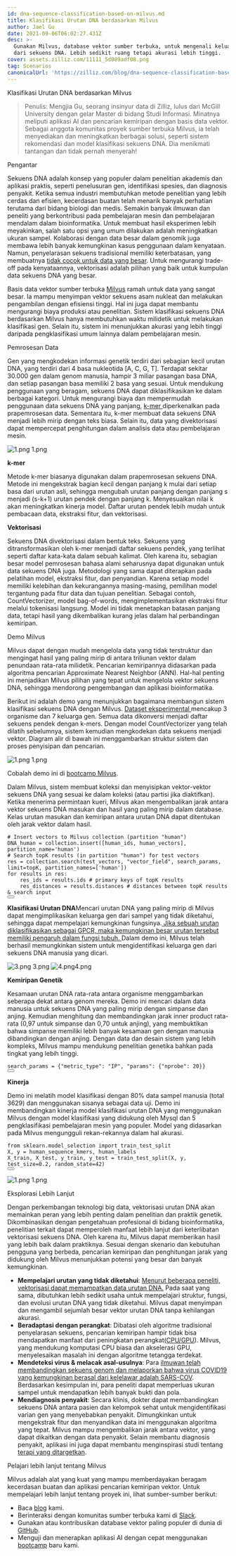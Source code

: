 ```yaml
---
id: dna-sequence-classification-based-on-milvus.md
title: Klasifikasi Urutan DNA berdasarkan Milvus
author: Jael Gu
date: 2021-09-06T06:02:27.431Z
desc: >-
  Gunakan Milvus, database vektor sumber terbuka, untuk mengenali keluarga gen
  dari sekuens DNA. Lebih sedikit ruang tetapi akurasi lebih tinggi.
cover: assets.zilliz.com/11111_5d089adf08.png
tag: Scenarios
canonicalUrl: 'https://zilliz.com/blog/dna-sequence-classification-based-on-milvus'
---
```

<custom-h1>Klasifikasi Urutan DNA berdasarkan Milvus</custom-h1><blockquote>
<p>Penulis: Mengjia Gu, seorang insinyur data di Zilliz, lulus dari McGill University dengan gelar Master di bidang Studi Informasi. Minatnya meliputi aplikasi AI dan pencarian kemiripan dengan basis data vektor. Sebagai anggota komunitas proyek sumber terbuka Milvus, ia telah menyediakan dan meningkatkan berbagai solusi, seperti sistem rekomendasi dan model klasifikasi sekuens DNA. Dia menikmati tantangan dan tidak pernah menyerah!</p>
</blockquote>
<custom-h1>Pengantar</custom-h1><p>Sekuens DNA adalah konsep yang populer dalam penelitian akademis dan aplikasi praktis, seperti penelusuran gen, identifikasi spesies, dan diagnosis penyakit. Ketika semua industri membutuhkan metode penelitian yang lebih cerdas dan efisien, kecerdasan buatan telah menarik banyak perhatian terutama dari bidang biologi dan medis. Semakin banyak ilmuwan dan peneliti yang berkontribusi pada pembelajaran mesin dan pembelajaran mendalam dalam bioinformatika. Untuk membuat hasil eksperimen lebih meyakinkan, salah satu opsi yang umum dilakukan adalah meningkatkan ukuran sampel. Kolaborasi dengan data besar dalam genomik juga membawa lebih banyak kemungkinan kasus penggunaan dalam kenyataan. Namun, penyelarasan sekuens tradisional memiliki keterbatasan, yang membuatnya <a href="https://www.frontiersin.org/articles/10.3389/fbioe.2020.01032/full#h5">tidak cocok untuk data yang besar</a>. Untuk mengurangi trade-off pada kenyataannya, vektorisasi adalah pilihan yang baik untuk kumpulan data sekuens DNA yang besar.</p>
<p>Basis data vektor sumber terbuka <a href="https://milvus.io/docs/v2.0.x/overview.md">Milvus</a> ramah untuk data yang sangat besar. Ia mampu menyimpan vektor sekuens asam nukleat dan melakukan pengambilan dengan efisiensi tinggi. Hal ini juga dapat membantu mengurangi biaya produksi atau penelitian. Sistem klasifikasi sekuens DNA berdasarkan Milvus hanya membutuhkan waktu milidetik untuk melakukan klasifikasi gen. Selain itu, sistem ini menunjukkan akurasi yang lebih tinggi daripada pengklasifikasi umum lainnya dalam pembelajaran mesin.</p>
<custom-h1>Pemrosesan Data</custom-h1><p>Gen yang mengkodekan informasi genetik terdiri dari sebagian kecil urutan DNA, yang terdiri dari 4 basa nukleotida [A, C, G, T]. Terdapat sekitar 30.000 gen dalam genom manusia, hampir 3 miliar pasangan basa DNA, dan setiap pasangan basa memiliki 2 basa yang sesuai. Untuk mendukung penggunaan yang beragam, sekuens DNA dapat diklasifikasikan ke dalam berbagai kategori. Untuk mengurangi biaya dan mempermudah penggunaan data sekuens DNA yang panjang, <a href="https://en.wikipedia.org/wiki/K-mer#:~:text=Usually%2C%20the%20term%20k%2Dmer,total%20possible%20k%2Dmers%2C%20where">k-mer </a>diperkenalkan pada prapemrosesan data. Sementara itu, k-mer membuat data sekuens DNA menjadi lebih mirip dengan teks biasa. Selain itu, data yang divektorisasi dapat mempercepat penghitungan dalam analisis data atau pembelajaran mesin.</p>
<p>
  
   <span class="img-wrapper"> <img translate="no" src="https://assets.zilliz.com/1_a7469e9eac.png" alt="1.png" class="doc-image" id="1.png" />
   </span> <span class="img-wrapper"> <span>1.png</span> </span></p>
<p><strong>k-mer</strong></p>
<p>Metode k-mer biasanya digunakan dalam prapemrosesan sekuens DNA. Metode ini mengekstrak bagian kecil dengan panjang k mulai dari setiap basa dari urutan asli, sehingga mengubah urutan panjang dengan panjang s menjadi (s-k+1) urutan pendek dengan panjang k. Menyesuaikan nilai k akan meningkatkan kinerja model. Daftar urutan pendek lebih mudah untuk pembacaan data, ekstraksi fitur, dan vektorisasi.</p>
<p><strong>Vektorisasi</strong></p>
<p>Sekuens DNA divektorisasi dalam bentuk teks. Sekuens yang ditransformasikan oleh k-mer menjadi daftar sekuens pendek, yang terlihat seperti daftar kata-kata dalam sebuah kalimat. Oleh karena itu, sebagian besar model pemrosesan bahasa alami seharusnya dapat digunakan untuk data sekuens DNA juga. Metodologi yang sama dapat diterapkan pada pelatihan model, ekstraksi fitur, dan penyandian. Karena setiap model memiliki kelebihan dan kekurangannya masing-masing, pemilihan model tergantung pada fitur data dan tujuan penelitian. Sebagai contoh, CountVectorizer, model bag-of-words, mengimplementasikan ekstraksi fitur melalui tokenisasi langsung. Model ini tidak menetapkan batasan panjang data, tetapi hasil yang dikembalikan kurang jelas dalam hal perbandingan kemiripan.</p>
<custom-h1>Demo Milvus</custom-h1><p>Milvus dapat dengan mudah mengelola data yang tidak terstruktur dan mengingat hasil yang paling mirip di antara triliunan vektor dalam penundaan rata-rata milidetik. Pencarian kemiripannya didasarkan pada algoritma pencarian Approximate Nearest Neighbor (ANN). Hal-hal penting ini menjadikan Milvus pilihan yang tepat untuk mengelola vektor sekuens DNA, sehingga mendorong pengembangan dan aplikasi bioinformatika.</p>
<p>Berikut ini adalah demo yang menunjukkan bagaimana membangun sistem klasifikasi sekuens DNA dengan Milvus. <a href="https://www.kaggle.com/nageshsingh/dna-sequence-dataset">Dataset eksperimental </a>mencakup 3 organisme dan 7 keluarga gen. Semua data dikonversi menjadi daftar sekuens pendek dengan k-mers. Dengan model CountVectorizer yang telah dilatih sebelumnya, sistem kemudian mengkodekan data sekuens menjadi vektor. Diagram alir di bawah ini menggambarkan struktur sistem dan proses penyisipan dan pencarian.</p>
<p>
  
   <span class="img-wrapper"> <img translate="no" src="https://assets.zilliz.com/1_ebd89660f6.png" alt="1.png" class="doc-image" id="1.png" />
   </span> <span class="img-wrapper"> <span>1.png</span> </span></p>
<p>Cobalah demo ini di <a href="https://github.com/milvus-io/bootcamp/tree/master/solutions/dna_sequence_classification">bootcamp Milvus</a>.</p>
<p>Dalam Milvus, sistem membuat koleksi dan menyisipkan vektor-vektor sekuens DNA yang sesuai ke dalam koleksi (atau partisi jika diaktifkan). Ketika menerima permintaan kueri, Milvus akan mengembalikan jarak antara vektor sekuens DNA masukan dan hasil yang paling mirip dalam database. Kelas urutan masukan dan kemiripan antara urutan DNA dapat ditentukan oleh jarak vektor dalam hasil.</p>
<pre><code translate="no"><span class="hljs-comment"># Insert vectors to Milvus collection (partition &quot;human&quot;)</span>
DNA_human = collection.insert([human_ids, human_vectors], partition_name=<span class="hljs-string">&#x27;human&#x27;</span>)
<span class="hljs-comment"># Search topK results (in partition &quot;human&quot;) for test vectors</span>
res = collection.search(test_vectors, <span class="hljs-string">&quot;vector_field&quot;</span>, search_params, limit=topK, partition_names=[<span class="hljs-string">&#x27;human&#x27;</span>])
<span class="hljs-keyword">for</span> results <span class="hljs-keyword">in</span> res:
    res_ids = results.ids <span class="hljs-comment"># primary keys of topK results</span>
    res_distances = results.distances <span class="hljs-comment"># distances between topK results &amp; search input</span>
<button class="copy-code-btn"></button></code></pre>
<p><strong>Klasifikasi Urutan DNA</strong>Mencari urutan DNA yang paling mirip di Milvus dapat mengimplikasikan keluarga gen dari sampel yang tidak diketahui, sehingga dapat mempelajari kemungkinan fungsinya.<a href="https://www.nature.com/scitable/topicpage/gpcr-14047471/"> Jika sebuah urutan diklasifikasikan sebagai GPCR, maka kemungkinan besar urutan tersebut memiliki pengaruh dalam fungsi tubuh. </a>Dalam demo ini, Milvus telah berhasil memungkinkan sistem untuk mengidentifikasi keluarga gen dari sekuens DNA manusia yang dicari.</p>
<p>
  
   <span class="img-wrapper"> <img translate="no" src="https://assets.zilliz.com/3_1616da5bb0.png" alt="3.png" class="doc-image" id="3.png" />
   </span> <span class="img-wrapper"> <span>3.png</span> </span> <span class="img-wrapper"> <img translate="no" src="https://assets.zilliz.com/4_d719b22fc7.png" alt="4.png" class="doc-image" id="4.png" /><span>4.png</span> </span></p>
<p><strong>Kemiripan Genetik</strong></p>
<p>Kesamaan urutan DNA rata-rata antara organisme menggambarkan seberapa dekat antara genom mereka. Demo ini mencari dalam data manusia untuk sekuens DNA yang paling mirip dengan simpanse dan anjing. Kemudian menghitung dan membandingkan jarak inner product rata-rata (0,97 untuk simpanse dan 0,70 untuk anjing), yang membuktikan bahwa simpanse memiliki lebih banyak kesamaan gen dengan manusia dibandingkan dengan anjing. Dengan data dan desain sistem yang lebih kompleks, Milvus mampu mendukung penelitian genetika bahkan pada tingkat yang lebih tinggi.</p>
<pre><code translate="no">search_params = {<span class="hljs-string">&quot;metric_type&quot;</span>: <span class="hljs-string">&quot;IP&quot;</span>, <span class="hljs-string">&quot;params&quot;</span>: {<span class="hljs-string">&quot;nprobe&quot;</span>: <span class="hljs-number">20</span>}}
<button class="copy-code-btn"></button></code></pre>
<p><strong>Kinerja</strong></p>
<p>Demo ini melatih model klasifikasi dengan 80% data sampel manusia (total 3629) dan menggunakan sisanya sebagai data uji. Demo ini membandingkan kinerja model klasifikasi urutan DNA yang menggunakan Milvus dengan model klasifikasi yang didukung oleh Mysql dan 5 pengklasifikasi pembelajaran mesin yang populer. Model yang didasarkan pada Milvus mengungguli rekan-rekannya dalam hal akurasi.</p>
<pre><code translate="no"><span class="hljs-keyword">from</span> sklearn.<span class="hljs-property">model_selection</span> <span class="hljs-keyword">import</span> train_test_split
X, y = human_sequence_kmers, human_labels
X_train, X_test, y_train, y_test = <span class="hljs-title function_">train_test_split</span>(X, y, test_size=<span class="hljs-number">0.2</span>, random_state=<span class="hljs-number">42</span>)
<button class="copy-code-btn"></button></code></pre>
<p>
  
   <span class="img-wrapper"> <img translate="no" src="https://assets.zilliz.com/1_6541a7dec6.png" alt="1.png" class="doc-image" id="1.png" />
   </span> <span class="img-wrapper"> <span>1.png</span> </span></p>
<custom-h1>Eksplorasi Lebih Lanjut</custom-h1><p>Dengan perkembangan teknologi big data, vektorisasi urutan DNA akan memainkan peran yang lebih penting dalam penelitian dan praktik genetik. Dikombinasikan dengan pengetahuan profesional di bidang bioinformatika, penelitian terkait dapat memperoleh manfaat lebih lanjut dari keterlibatan vektorisasi sekuens DNA. Oleh karena itu, Milvus dapat memberikan hasil yang lebih baik dalam praktiknya. Sesuai dengan skenario dan kebutuhan pengguna yang berbeda, pencarian kemiripan dan penghitungan jarak yang didukung oleh Milvus menunjukkan potensi yang besar dan banyak kemungkinan.</p>
<ul>
<li><strong>Mempelajari urutan yang tidak diketahui</strong>: <a href="https://iopscience.iop.org/article/10.1088/1742-6596/1453/1/012071/pdf">Menurut beberapa peneliti, vektorisasi dapat memampatkan data urutan DNA.</a> Pada saat yang sama, dibutuhkan lebih sedikit usaha untuk mempelajari struktur, fungsi, dan evolusi urutan DNA yang tidak diketahui. Milvus dapat menyimpan dan mengambil sejumlah besar vektor urutan DNA tanpa kehilangan akurasi.</li>
<li><strong>Beradaptasi dengan perangkat</strong>: Dibatasi oleh algoritme tradisional penyelarasan sekuens, pencarian kemiripan hampir tidak bisa mendapatkan manfaat dari peningkatan perangkat<a href="https://www.ncbi.nlm.nih.gov/pmc/articles/PMC7884812/">(</a><a href="https://mjeer.journals.ekb.eg/article_146090.html">CPU/GPU</a>). Milvus, yang mendukung komputasi CPU biasa dan akselerasi GPU, menyelesaikan masalah ini dengan algoritme tetangga terdekat.</li>
<li><strong>Mendeteksi virus &amp; melacak asal-usulnya</strong>: Para <a href="https://www.nature.com/articles/s41586-020-2012-7?fbclid=IwAR2hxnXb9nLWgA8xexEoNrCNH8WHqvHhhbN38aSm48AaH6fTzGMB1BLljf4">ilmuwan telah membandingkan sekuens genom dan melaporkan bahwa virus COVID19 yang kemungkinan berasal dari kelelawar adalah SARS-COV</a>. Berdasarkan kesimpulan ini, para peneliti dapat memperluas ukuran sampel untuk mendapatkan lebih banyak bukti dan pola.</li>
<li><strong>Mendiagnosis penyakit</strong>: Secara klinis, dokter dapat membandingkan sekuens DNA antara pasien dan kelompok sehat untuk mengidentifikasi varian gen yang menyebabkan penyakit. Dimungkinkan untuk mengekstrak fitur dan menyandikan data ini menggunakan algoritma yang tepat. Milvus mampu mengembalikan jarak antara vektor, yang dapat dikaitkan dengan data penyakit. Selain membantu diagnosis penyakit, aplikasi ini juga dapat membantu menginspirasi studi tentang <a href="https://www.frontiersin.org/articles/10.3389/fgene.2021.680117/full">terapi yang ditargetkan</a>.</li>
</ul>
<custom-h1>Pelajari lebih lanjut tentang Milvus</custom-h1><p>Milvus adalah alat yang kuat yang mampu memberdayakan beragam kecerdasan buatan dan aplikasi pencarian kemiripan vektor. Untuk mempelajari lebih lanjut tentang proyek ini, lihat sumber-sumber berikut:</p>
<ul>
<li>Baca <a href="https://milvus.io/blog">blog</a> kami.</li>
<li>Berinteraksi dengan komunitas sumber terbuka kami di <a href="https://milvusio.slack.com/join/shared_invite/zt-e0u4qu3k-bI2GDNys3ZqX1YCJ9OM~GQ#/shared-invite/email">Slack</a>.</li>
<li>Gunakan atau kontribusikan database vektor paling populer di dunia di <a href="https://github.com/milvus-io/milvus/">GitHub</a>.</li>
<li>Menguji dan menerapkan aplikasi AI dengan cepat menggunakan <a href="https://github.com/milvus-io/bootcamp">bootcamp</a> baru kami.</li>
</ul>
